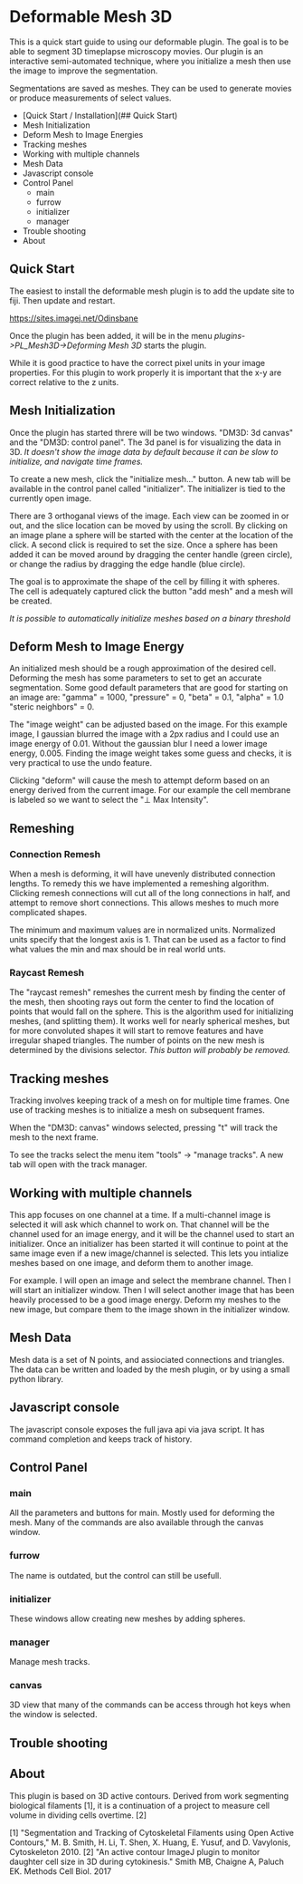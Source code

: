 # Deformable Mesh 3D

This is a quick start guide to using our deformable plugin. The goal is to be able to segment 3D timeplapse microscopy movies. Our plugin is an interactive semi-automated technique, where you initialize a mesh then use the image to improve the segmentation.

Segmentations are saved as meshes. They can be used to generate movies or produce measurements of select values.

- [Quick Start / Installation](## Quick Start)
- Mesh Initialization
- Deform Mesh to Image Energies
- Tracking meshes
- Working with multiple channels
- Mesh Data
- Javascript console
- Control Panel
  - main
  - furrow
  - initializer
  - manager
- Trouble shooting
- About

## Quick Start

The easiest to install the deformable mesh plugin is to add the update site to fiji. Then update and restart. 

https://sites.imagej.net/Odinsbane

Once the plugin has been added, it will be in the menu *plugins->PL_Mesh3D->Deforming Mesh 3D* starts the plugin.

While it is good practice to have the correct pixel units in your image properties. For this plugin to work properly it is important that the x-y
are correct relative to the z units.

## Mesh Initialization

Once the plugin has started threre will be two windows. "DM3D: 3d canvas" and the "DM3D: control panel". The 3d panel is for visualizing the data in 3D.
*It doesn't show the image data by default because it can be slow to initialize, and navigate time frames.*

To create  a new mesh, click the "initialize mesh..." button. A new tab will be available in the control panel called "initializer". The initializer is tied to the currently open image. 

There are 3 orthoganal views of the image. Each view can be zoomed in or out, and the slice location can be moved by using the scroll. By clicking on an image plane a sphere will be started with the center at the location of the click. A second click is required to set the size. Once a sphere has been added it can be moved around by dragging the center handle (green circle), or change the radius by dragging the edge handle (blue circle).

The goal is to approximate the shape of the cell by filling it with spheres. The cell is adequately captured click the button "add mesh" and a mesh will be created.

*It is possible to automatically initialize meshes based on a binary threshold*

## Deform Mesh to Image Energy

An initialized mesh should be a rough approximation of the desired cell. Deforming the mesh has some parameters to set to get an accurate segmentation. Some good default parameters that are good for starting on an image are: "gamma" = 1000, "pressure" = 0, "beta" = 0.1, "alpha" = 1.0 "steric neighbors" = 0. 

The "image weight" can be adjusted based on the image. For this example image, I gaussian blurred the image with a 2px radius and I could use an image energy of 0.01. Without the gaussian blur I need a lower image energy, 0.005. Finding the image weight takes some guess and checks, it is very practical to use the undo feature.

Clicking "deform" will cause the mesh to attempt deform based on an energy derived from the current image. For our example the cell membrane is labeled so we want to select the "&#8869; Max Intensity".

## Remeshing

### Connection Remesh

When a mesh is deforming, it will have unevenly distributed connection lengths. To remedy this we have implemented a remeshing algorithm. Clicking remesh connections will cut all of the long connections in half, and attempt to remove short connections. This allows meshes to much more complicated shapes. 

The minimum and maximum values are in normalized units. Normalized units specify that the longest axis is 1. That can be used as a factor to find what values the min and max should be in real world unts.

### Raycast Remesh

The "raycast remesh" remeshes the current mesh by finding the center of the mesh, then shooting rays out form the center to find the location of points that would fall on the sphere. This is the algorithm used for initializing meshes, (and splitting them). It works well for nearly spherical meshes, but for more convoluted shapes it will start to remove features and have irregular shaped triangles. The number of points on the new mesh is determined by the divisions selector. *This button will probably be removed.*

## Tracking meshes

Tracking involves keeping track of a mesh on for multiple time frames. One use of tracking meshes is to initialize a mesh on subsequent frames. 

When the "DM3D: canvas" windows selected, pressing "t" will track the mesh to the next frame.

To see the tracks select the menu item "tools" -> "manage tracks". A new tab will open with the track manager.

## Working with multiple channels

This app focuses on one channel at a time. If a multi-channel image is selected it will ask which channel to work on. That channel will be the channel used for an image energy, and it will be the channel used to start an initializer. Once an initializer has been started it will continue to point at the same image even if a new image/channel is selected. This lets you intialize meshes based on one image, and deform them to another image. 

For example. I will open an image and select the membrane channel. Then I will start an initializer window. Then I will select another image that has been heavily processed to be a good image energy. Deform my meshes to the new image, but compare them to the image shown in the initializer window. 

## Mesh Data

Mesh data is a set of N points, and assiociated connections and triangles. The data can be written and loaded by the mesh plugin, or by using a small python library.

## Javascript console

The javascript console exposes the full java api via java script. It has command completion and keeps track of history.

## Control Panel
  ### main
  All the parameters and buttons for main. Mostly used for deforming the mesh. Many of the commands are also available through the canvas window.
  ### furrow
  The name is outdated, but the control can still be usefull.
  ### initializer
  These windows allow creating new meshes by adding spheres.
  ### manager
  Manage mesh tracks.
  ### canvas
  3D view that many of the commands can be access through hot keys when the window is selected.
  
## Trouble shooting

## About

This plugin is based on 3D active contours. Derived from work segmenting biological filaments [1], it is a continuation of a project to measure cell volume in dividing cells overtime. [2] 



[1] "Segmentation and Tracking of Cytoskeletal Filaments using Open Active Contours," M. B. Smith, H. Li, T. Shen, X. Huang, E. Yusuf, and D. Vavylonis, Cytoskeleton 2010.
[2] "An active contour ImageJ plugin to monitor daughter cell size in 3D during cytokinesis." Smith MB, Chaigne A, Paluch EK. Methods Cell Biol. 2017 
